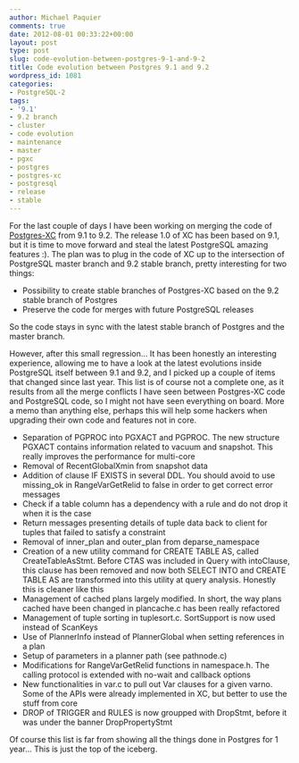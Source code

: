 ```yaml
---
author: Michael Paquier
comments: true
date: 2012-08-01 00:33:22+00:00
layout: post
type: post
slug: code-evolution-between-postgres-9-1-and-9-2
title: Code evolution between Postgres 9.1 and 9.2
wordpress_id: 1081
categories:
- PostgreSQL-2
tags:
- '9.1'
- 9.2 branch
- cluster
- code evolution
- maintenance
- master
- pgxc
- postgres
- postgres-xc
- postgresql
- release
- stable
---
```


For the last couple of days I have been working on merging the code of [Postgres-XC](http://sourceforge.net/projects/postgres-xc/) from 9.1 to 9.2. The release 1.0 of XC has been based on 9.1, but it is time to move forward and steal the latest PostgreSQL amazing features :). The plan was to plug in the code of XC up to the intersection of PostgreSQL master branch and 9.2 stable branch, pretty interesting for two things:
	
  * Possibility to create stable branches of Postgres-XC based on the 9.2 stable branch of Postgres	
  * Preserve the code for merges with future PostgreSQL releases

So the code stays in sync with the latest stable branch of Postgres and the master branch.

However, after this small regression... It has been honestly an interesting experience, allowing me to have a look at the latest evolutions inside PostgreSQL itself between 9.1 and 9.2, and I picked up a couple of items that changed since last year. This list is of course not a complete one, as it results from all the merge conflicts I have seen between Postgres-XC code and PostgreSQL code, so I might not have seen everything on board. More a memo than anything else, perhaps this will help some hackers when upgrading their own code and features not in core.
	
  * Separation of PGPROC into PGXACT and PGPROC. The new structure PGXACT contains information related to vacuum and snapshot. This really improves the performance for multi-core
  * Removal of RecentGlobalXmin from snapshot data
  * Addition of clause IF EXISTS in several DDL. You should avoid to use missing_ok in RangeVarGetRelid to false in order to get correct error messages
  * Check if a table column has a dependency with a rule and do not drop it when it is the case
  * Return messages presenting details of tuple data back to client for tuples that failed to satisfy a constraint
  * Removal of inner_plan and outer_plan from deparse_namespace
  * Creation of a new utility command for CREATE TABLE AS, called CreateTableAsStmt. Before CTAS was included in Query with intoClause, this clause has been removed and now both SELECT INTO and CREATE TABLE AS are transformed into this utility at query analysis. Honestly this is cleaner like this
  * Management of cached plans largely modified. In short, the way plans cached have been changed in plancache.c has been really refactored
  * Management of tuple sorting in tuplesort.c. SortSupport is now used instead of ScanKeys
  * Use of PlannerInfo instead of PlannerGlobal when setting references in a plan
  * Setup of parameters in a planner path (see pathnode.c)
  * Modifications for RangeVarGetRelid functions in namespace.h. The calling protocol is extended with no-wait and callback options
  * New functionalities in var.c to pull out Var clauses for a given varno. Some of the APIs were already implemented in XC, but better to use the stuff from core
  * DROP of TRIGGER and RULES is now groupped with DropStmt, before it was under the banner DropPropertyStmt

Of course this list is far from showing all the things done in Postgres for 1 year... This is just the top of the iceberg.

